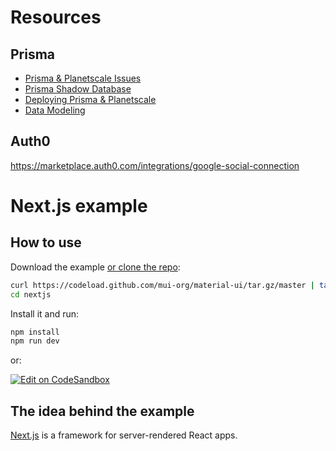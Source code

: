 # Resources

## Prisma

- [Prisma & Planetscale Issues](https://github.com/prisma/prisma/issues/7292)
- [Prisma Shadow Database](https://www.prisma.io/docs/concepts/components/prisma-migrate/shadow-database)
- [Deploying Prisma & Planetscale](https://davidparks.dev/blog/planetscale-deployment-with-prisma/)
- [Data Modeling](https://www.prisma.io/dataguide/datamodeling)

## Auth0
https://marketplace.auth0.com/integrations/google-social-connection

# Next.js example

## How to use

Download the example [or clone the repo](https://github.com/mui-org/material-ui):

```sh
curl https://codeload.github.com/mui-org/material-ui/tar.gz/master | tar -xz --strip=2  material-ui-master/examples/nextjs
cd nextjs
```

Install it and run:

```sh
npm install
npm run dev
```

or:

[![Edit on CodeSandbox](https://codesandbox.io/static/img/play-codesandbox.svg)](https://codesandbox.io/s/github/mui-org/material-ui/tree/master/examples/nextjs)

## The idea behind the example

[Next.js](https://github.com/zeit/next.js) is a framework for server-rendered React apps.
